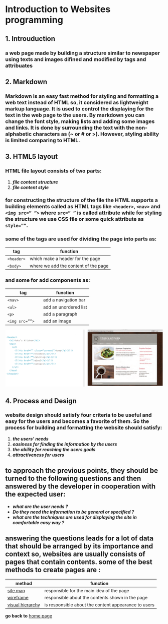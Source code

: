 # Introduction to Websites programming

## 1. Introuduction
### a web page made by building a structure similar to newspaper using texts and images difined and modified by tags and attribuates

## 2. Markdown
### Markdown is an easy fast method for styling and formatting a web text instead of HTML so, it considered as lightweight markup language. It is used to control the displaying for the text in the web page to the users. By markdown you can change the font style, making lists and adding some images and links. It is done by surrounding the text with the non-alphabetic characters as (~ or # or >). However, styling ability is limited comparing to HTML.

## 3. HTML5 layout
### HTML file layout consists of two parts:
   1. **_file content structure_**
   2. **_file content style_**
### for constructing the structure of the file the HTML supports a building elements called as HTML tags like `<header>`, `<nav>` and `<img src=” ”>`  where `src=” ”` is called attribute while for styling the structure we use CSS file or some quick attribute as `style=””`.
### some of the tags are used for dividing the page into parts as:

| tag        | function |
| ---------- | -------- |
| `<header>` | which make a header for the page |
| `<body>`   | where we add the content of the page |

### and some for add components as:

| tag              | function |
| ---------------- | -------- |
| `<nav> `         | add a navigation bar |
| `<ul> `          | add an unordered list |
| `<p>  `          | add a paragraph |
| `<img src=””>  ` | add an image |


![example](102/images/example.jpg)

## 4. Process and Design
### website design should satisfy four criteria to be useful and easy for the users and becomes a favorite of them. So the process for building and formatting the website should satisfy:
   1. **_the users’ needs_**
   2. **_easiness for finding the information by the users_**
   3. **_the ability for reaching the users goals_**
   4. **_attractiveness for users_**
## to approach the previous points, they should be turned to the following questions and then answered by the developer in cooperation with the expected user:
  - **_what are the user needs ?_**
  - **_Do they need the information to be general or specified ?_**
  - **_what are the techniques are used for displaying the site in comfortable easy way ?_**
## answering the questions leads for a lot of data that should be arranged by its importance and context so, websites are usually consists of pages that contain contents. some of the best methods to create pages are :

| method                                  | function |
| --------------------------------------- | -------- |
| [site map](102/images/sitemap.jpg)                 | responsible for the main idea of the page |
| [wireframe](102/images/wireframe.jpg)              | responsible about the contents shown in the page |
| [visual hierarchy](102/images/visualhierarchy.jpg) | is responsible about the content appearance to users |

**go back to** [home page](README.md)



